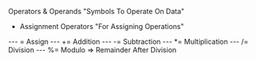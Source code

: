 Operators & Operands
  "Symbols To Operate On Data"

  - Assignment Operators
  "For Assigning Operations"

  --- = Assign
  --- += Addition
  --- -= Subtraction
  --- *= Multiplication
  --- /= Division
  --- %= Modulo => Remainder After Division